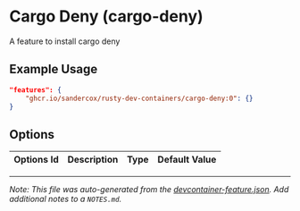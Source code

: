 
# Cargo Deny (cargo-deny)

A feature to install cargo deny

## Example Usage

```json
"features": {
    "ghcr.io/sandercox/rusty-dev-containers/cargo-deny:0": {}
}
```

## Options

| Options Id | Description | Type | Default Value |
|-----|-----|-----|-----|




---

_Note: This file was auto-generated from the [devcontainer-feature.json](https://github.com/sandercox/rusty-dev-containers/blob/main/src/cargo-deny/devcontainer-feature.json).  Add additional notes to a `NOTES.md`._
